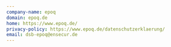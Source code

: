 ```yaml
---
company-name: epoq
domain: epoq.de
home: https://www.epoq.de/
privacy-policy: https://www.epoq.de/datenschutzerklaerung/
email: dsb-epoq@ensecur.de
---
```





